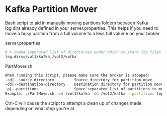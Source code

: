 # Kafka Partition Mover

Bash script to aid in manually moving paritions folders between Kafka log.dirs already defined in your server.properties.  This helps if you need to move a busy parition from a full volume to a less full volume on your broker.  

server.properties
```sh
# A comma seperated list of directories under which to store log files
log.dirs=/vol1/kafka,/vol2/kafka
```

PartMover.sh
```sh
When running this script, please make sure the broker is stopped!
-sd|--source-directory         Source directory for partition move
-dd|--destination-directory    Destination directory for partition move
-p|--partitions                Space separated list of partitions to move
Example: ./PartMove.sh -sd /vol1/kafka -dd /vol2/kafka --partitions topic1-1 topic2-1 topic3-2
```

Ctrl-C will cause the script to attempt a clean up of changes made, depending on what step you're at.
